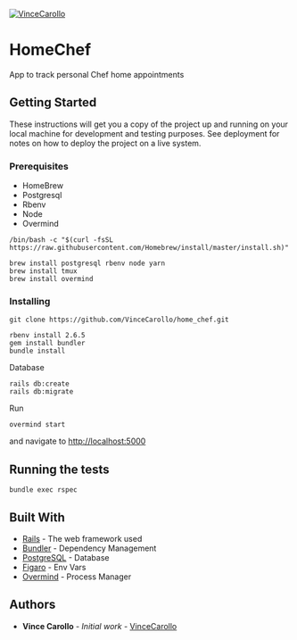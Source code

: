 [![VinceCarollo](https://circleci.com/gh/VinceCarollo/home_chef.svg?style=svg)](https://circleci.com/gh/VinceCarollo/home_chef)

# HomeChef

App to track personal Chef home appointments

## Getting Started

These instructions will get you a copy of the project up and running on your local machine for development and testing purposes. See deployment for notes on how to deploy the project on a live system.

### Prerequisites

- HomeBrew
- Postgresql
- Rbenv
- Node
- Overmind

```
/bin/bash -c "$(curl -fsSL https://raw.githubusercontent.com/Homebrew/install/master/install.sh)"

brew install postgresql rbenv node yarn
brew install tmux
brew install overmind
```

### Installing

```
git clone https://github.com/VinceCarollo/home_chef.git

rbenv install 2.6.5
gem install bundler
bundle install
```

Database
```
rails db:create
rails db:migrate
```

Run
```
overmind start
```
and navigate to [http://localhost:5000](http://localhost:5000)

## Running the tests

```
bundle exec rspec
```

## Built With

* [Rails](https://rubyonrails.org/) - The web framework used
* [Bundler](https://bundler.io/) - Dependency Management
* [PostgreSQL](https://www.postgresql.org/) - Database
* [Figaro](https://github.com/laserlemon/figaro) - Env Vars
* [Overmind](https://github.com/DarthSim/overmind) - Process Manager


## Authors

* **Vince Carollo** - *Initial work* - [VinceCarollo](https://github.com/vincecarollo)